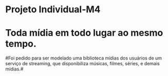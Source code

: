 # Projeto Individual-M4 
# Toda mídia em todo lugar ao mesmo tempo.
#Foi pedido para ser modelado uma biblioteca mídias dos usuários de um serviço de streaming, que disponibiliza músicas, filmes, séries, e demais mídias.#
